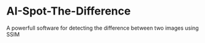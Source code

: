 # AI-Spot-The-Difference
A powerfull software for detecting the difference between two images using SSIM
